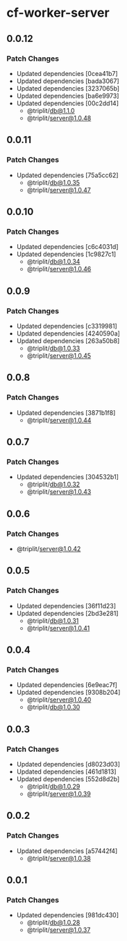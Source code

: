 # cf-worker-server

## 0.0.12

### Patch Changes

- Updated dependencies [0cea41b7]
- Updated dependencies [bada3067]
- Updated dependencies [3237065b]
- Updated dependencies [ba6e9973]
- Updated dependencies [00c2dd14]
  - @triplit/db@1.1.0
  - @triplit/server@1.0.48

## 0.0.11

### Patch Changes

- Updated dependencies [75a5cc62]
  - @triplit/db@1.0.35
  - @triplit/server@1.0.47

## 0.0.10

### Patch Changes

- Updated dependencies [c6c4031d]
- Updated dependencies [1c9827c1]
  - @triplit/db@1.0.34
  - @triplit/server@1.0.46

## 0.0.9

### Patch Changes

- Updated dependencies [c3319981]
- Updated dependencies [4240590a]
- Updated dependencies [263a50b8]
  - @triplit/db@1.0.33
  - @triplit/server@1.0.45

## 0.0.8

### Patch Changes

- Updated dependencies [3871b1f8]
  - @triplit/server@1.0.44

## 0.0.7

### Patch Changes

- Updated dependencies [304532b1]
  - @triplit/db@1.0.32
  - @triplit/server@1.0.43

## 0.0.6

### Patch Changes

- @triplit/server@1.0.42

## 0.0.5

### Patch Changes

- Updated dependencies [36f11d23]
- Updated dependencies [2bd3e281]
  - @triplit/db@1.0.31
  - @triplit/server@1.0.41

## 0.0.4

### Patch Changes

- Updated dependencies [6e9eac7f]
- Updated dependencies [9308b204]
  - @triplit/server@1.0.40
  - @triplit/db@1.0.30

## 0.0.3

### Patch Changes

- Updated dependencies [d8023d03]
- Updated dependencies [461d1813]
- Updated dependencies [552d8d2b]
  - @triplit/db@1.0.29
  - @triplit/server@1.0.39

## 0.0.2

### Patch Changes

- Updated dependencies [a57442f4]
  - @triplit/server@1.0.38

## 0.0.1

### Patch Changes

- Updated dependencies [981dc430]
  - @triplit/db@1.0.28
  - @triplit/server@1.0.37
